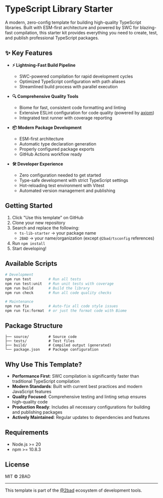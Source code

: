 # TypeScript Library Starter

A modern, zero-config template for building high-quality TypeScript libraries. Built with ESM-first architecture and powered by SWC for blazing-fast compilation, this starter kit provides everything you need to create, test, and publish professional TypeScript packages.

## ✨ Key Features

- **⚡️ Lightning-Fast Build Pipeline**
  - SWC-powered compilation for rapid development cycles
  - Optimized TypeScript configuration with path aliases
  - Streamlined build process with parallel execution

- **🔍 Comprehensive Quality Tools**
  - Biome for fast, consistent code formatting and linting
  - Extensive ESLint configuration for code quality (powered by [axiom](https://github.com/2BAD/axiom))
  - Integrated test runner with coverage reporting

- **📦 Modern Package Development**
  - ESM-first architecture
  - Automatic type declaration generation
  - Properly configured package exports
  - GitHub Actions workflow ready

- **🛠 Developer Experience**
  - Zero configuration needed to get started
  - Type-safe development with strict TypeScript settings
  - Hot-reloading test environment with Vitest
  - Automated version management and publishing

## Getting Started

1. Click "Use this template" on GitHub
2. Clone your new repository
3. Search and replace the following:
   - `ts-lib-starter` → your package name
   - `2BAD` → your name/organization (except `@2bad/tsconfig` references)
4. Run `npm install`
5. Start developing!

## Available Scripts

```bash
# Development
npm run test        # Run all tests
npm run test:unit   # Run unit tests with coverage
npm run build       # Build the library
npm run check       # Run all code quality checks

# Maintenance
npm run fix         # Auto-fix all code style issues
npm run fix:format  # or just the format code with Biome
```

## Package Structure

```
├── source/         # Source code
├── tests/          # Test files
├── build/          # Compiled output (generated)
└── package.json    # Package configuration
```

## Why Use This Template?

- **Performance First**: SWC compilation is significantly faster than traditional TypeScript compilation
- **Modern Standards**: Built with current best practices and modern JavaScript features
- **Quality Focused**: Comprehensive testing and linting setup ensures high-quality code
- **Production Ready**: Includes all necessary configurations for building and publishing packages
- **Actively Maintained**: Regular updates to dependencies and features

## Requirements

- Node.js >= 20
- npm >= 10.8.3

## License

MIT © 2BAD

---

This template is part of the [@2bad](https://github.com/2BAD) ecosystem of development tools.
